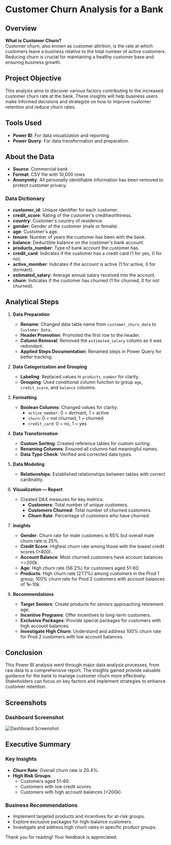 # Customer Churn Analysis for a Bank

## Overview

**What is Customer Churn?**  
Customer churn, also known as customer attrition, is the rate at which customers leave a business relative to the total number of active customers. Reducing churn is crucial for maintaining a healthy customer base and ensuring business growth.

## Project Objective

This analysis aims to discover various factors contributing to the increased customer churn rate at the bank. These insights will help business users make informed decisions and strategize on how to improve customer retention and reduce churn rates.

## Tools Used

- **Power BI**: For data visualization and reporting.
- **Power Query**: For data transformation and preparation.

## About the Data

- **Source**: Commercial bank
- **Format**: CSV file with 10,000 rows
- **Anonymity**: All personally identifiable information has been removed to protect customer privacy.

### Data Dictionary

- **customer_id**: Unique identifier for each customer.
- **credit_score**: Rating of the customer's creditworthiness.
- **country**: Customer's country of residence.
- **gender**: Gender of the customer (male or female).
- **age**: Customer's age.
- **tenure**: Number of years the customer has been with the bank.
- **balance**: Deductible balance on the customer's bank account.
- **products_number**: Type of bank account the customer has.
- **credit_card**: Indicates if the customer has a credit card (1 for yes, 0 for no).
- **active_member**: Indicates if the account is active (1 for active, 0 for dormant).
- **estimated_salary**: Average annual salary received into the account.
- **churn**: Indicates if the customer has churned (1 for churned, 0 for not churned).

## Analytical Steps

1. **Data Preparation**
   - **Rename**: Changed data table name from `customer_churn_data` to `Customer Data`.
   - **Header Promotion**: Promoted the first row to the header.
   - **Column Removal**: Removed the `estimated_salary` column as it was redundant.
   - **Applied Steps Documentation**: Renamed steps in Power Query for better tracking.

2. **Data Categorization and Grouping**
   - **Labeling**: Replaced values in `products_number` for clarity.
   - **Grouping**: Used conditional column function to group `age`, `credit_score`, and `balance` columns.

3. **Formatting**
   - **Boolean Columns**: Changed values for clarity:
     - `active_member`: 0 = dormant, 1 = active
     - `churn`: 0 = not churned, 1 = churned
     - `credit_card`: 0 = no, 1 = yes

4. **Data Transformation**
   - **Custom Sorting**: Created reference tables for custom sorting.
   - **Renaming Columns**: Ensured all columns had meaningful names.
   - **Data Type Check**: Verified and corrected data types.

5. **Data Modeling**
   - **Relationships**: Established relationships between tables with correct cardinality.

6. **Visualization — Report**
   - Created DAX measures for key metrics:
     - **Customers**: Total number of unique customers.
     - **Customers Churned**: Total number of churned customers.
     - **Churn Rate**: Percentage of customers who have churned.

7. **Insights**
   - **Gender**: Churn rate for male customers is 65% but overall male churn rate is 25%.
   - **Credit Score**: Highest churn rate among those with the lowest credit scores (>400).
   - **Account Balance**: Most churned customers have account balances <=200k.
   - **Age**: High churn rate (56.2%) for customers aged 51-60.
   - **Products**: High churn rate (27.7%) among customers in the Prod 1 group; 100% churn rate for Prod 2 customers with account balances of 1k-10k.

8. **Recommendations**
   - **Target Seniors**: Create products for seniors approaching retirement age.
   - **Incentive Programs**: Offer incentives to long-term customers.
   - **Exclusive Packages**: Provide special packages for customers with high account balances.
   - **Investigate High Churn**: Understand and address 100% churn rate for Prod 2 customers with low account balances.

## Conclusion

This Power BI analysis went through major data analysis processes, from raw data to a comprehensive report. The insights gained provide valuable guidance for the bank to manage customer churn more effectively. Stakeholders can focus on key factors and implement strategies to enhance customer retention.

## Screenshots

### Dashboard Screenshot

![Dashboard Screenshot](link_to_dashboard_screenshot)

## Executive Summary

### Key Insights
- **Churn Rate**: Overall churn rate is 20.4%.
- **High Risk Groups**:
  - Customers aged 51-60.
  - Customers with low credit scores.
  - Customers with high account balances (>200k).

### Business Recommendations
- Implement targeted products and incentives for at-risk groups.
- Explore exclusive packages for high-balance customers.
- Investigate and address high churn rates in specific product groups.

Thank you for reading! Your feedback is appreciated.
